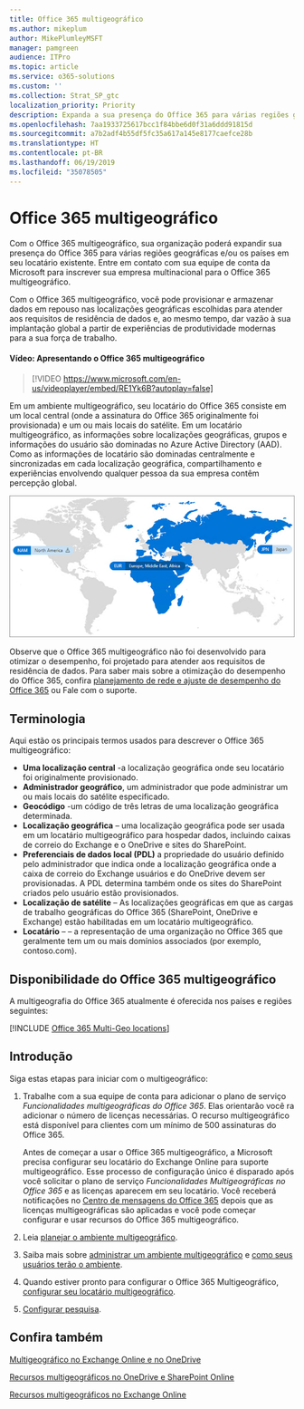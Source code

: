 ```yaml
---
title: Office 365 multigeográfico
ms.author: mikeplum
author: MikePlumleyMSFT
manager: pamgreen
audience: ITPro
ms.topic: article
ms.service: o365-solutions
ms.custom: ''
ms.collection: Strat_SP_gtc
localization_priority: Priority
description: Expanda a sua presença do Office 365 para várias regiões geográficas com o Office 365 multigeográfico.
ms.openlocfilehash: 7aa1933725617bcc1f84bbe6d0f31a6ddd91815d
ms.sourcegitcommit: a7b2adf4b55df5fc35a617a145e8177caefce28b
ms.translationtype: HT
ms.contentlocale: pt-BR
ms.lasthandoff: 06/19/2019
ms.locfileid: "35078505"
---
```

# <a name="office-365-multi-geo"></a>Office 365 multigeográfico

Com o Office 365 multigeográfico, sua organização poderá expandir sua presença do Office 365 para várias regiões geográficas e/ou os países em seu locatário existente. Entre em contato com sua equipe de conta da Microsoft para inscrever sua empresa multinacional para o Office 365 multigeográfico.
  
Com o Office 365 multigeográfico, você pode provisionar e armazenar dados em repouso nas localizações geográficas escolhidas para atender aos requisitos de residência de dados e, ao mesmo tempo, dar vazão à sua implantação global a partir de experiências de produtividade modernas para a sua força de trabalho.

#### <a name="video-introducing-office-365-multi-geo"></a>Vídeo: Apresentando o Office 365 multigeográfico

> [!VIDEO https://www.microsoft.com/en-us/videoplayer/embed/RE1Yk6B?autoplay=false]

Em um ambiente multigeográfico, seu locatário do Office 365 consiste em um local central (onde a assinatura do Office 365 originalmente foi provisionada) e um ou mais locais do satélite. Em um locatário multigeográfico, as informações sobre localizações geográficas, grupos e informações do usuário são dominadas no Azure Active Directory (AAD). Como as informações de locatário são dominadas centralmente e sincronizadas em cada localização geográfica, compartilhamento e experiências envolvendo qualquer pessoa da sua empresa contêm percepção global.

![Captura de tela do menu do centro de administração do SharePoint](media/multi-geo-world-map.png)

Observe que o Office 365 multigeográfico não foi desenvolvido para otimizar o desempenho, foi projetado para atender aos requisitos de residência de dados. Para saber mais sobre a otimização do desempenho do Office 365, confira [planejamento de rede e ajuste de desempenho do Office 365](https://support.office.com/article/e5f1228c-da3c-4654-bf16-d163daee8848) ou Fale com o suporte.

## <a name="terminology"></a>Terminologia

Aqui estão os principais termos usados para descrever o Office 365 multigeográfico:

- **Uma localização central** -a localização geográfica onde seu locatário foi originalmente provisionado.
- **Administrador geográfico**, um administrador que pode administrar um ou mais locais do satélite especificado.
- **Geocódigo** -um código de três letras de uma localização geográfica determinada.
- **Localização geográfica** – uma localização geográfica pode ser usada em um locatário multigeográfico para hospedar dados, incluindo caixas de correio do Exchange e o OneDrive e sites do SharePoint.
- **Preferenciais de dados local (PDL)** a propriedade do usuário definido pelo administrador que indica onde a localização geográfica onde a caixa de correio do Exchange usuários e do OneDrive devem ser provisionadas. A PDL determina também onde os sites do SharePoint criados pelo usuário estão provisionados.
- **Localização de satélite** – As localizações geográficas em que as cargas de trabalho geográficas do Office 365 (SharePoint, OneDrive e Exchange) estão habilitadas em um locatário multigeográfico.
- **Locatário** – – a representação de uma organização no Office 365 que geralmente tem um ou mais domínios associados (por exemplo, contoso.com).

## <a name="office-365-multi-geo-availability"></a>Disponibilidade do Office 365 multigeográfico

A multigeografia do Office 365 atualmente é oferecida nos países e regiões seguintes:

[!INCLUDE [Office 365 Multi-Geo locations](includes/office-365-multi-geo-locations.md)]

## <a name="getting-started"></a>Introdução

Siga estas etapas para iniciar com o multigeográfico:

1. Trabalhe com a sua equipe de conta para adicionar o plano de serviço _Funcionalidades multigeográficas do Office 365_. Elas orientarão você ra adicionar o número de licenças necessárias. O recurso multigeográfico está disponível para clientes com um mínimo de 500 assinaturas do Office 365.

   Antes de começar a usar o Office 365 multigeográfico, a Microsoft precisa configurar seu locatário do Exchange Online para suporte multigeográfico. Esse processo de configuração único é disparado após você solicitar o plano de serviço *Funcionalidades Multigeográficas no Office 365* e as licenças aparecem em seu locatário. Você receberá notificações no [Centro de mensagens do Office 365](https://support.office.com/article/38FB3333-BFCC-4340-A37B-DEDA509C2093) depois que as licenças multigeográficas são aplicadas e você pode começar configurar e usar recursos do Office 365 multigeográfico.

2. Leia [planejar o ambiente multigeográfico](plan-for-multi-geo.md).

3. Saiba mais sobre [administrar um ambiente multigeográfico](administering-a-multi-geo-environment.md) e [como seus usuários terão o ambiente](multi-geo-user-experience.md).

4. Quando estiver pronto para configurar o Office 365 Multigeográfico, [configurar seu locatário multigeográfico](multi-geo-tenant-configuration.md).

5. [Configurar pesquisa](configure-search-for-multi-geo.md).

## <a name="see-also"></a>Confira também

[Multigeográfico no Exchange Online e no OneDrive](https://Aka.ms/GoMultiGeo)

[Recursos multigeográficos no OneDrive e SharePoint Online](https://docs.microsoft.com/office365/enterprise/multi-geo-capabilities-in-onedrive-and-sharepoint-online-in-office-365)

[Recursos multigeográficos no Exchange Online](https://docs.microsoft.com/office365/enterprise/multi-geo-capabilities-in-exchange-online)

